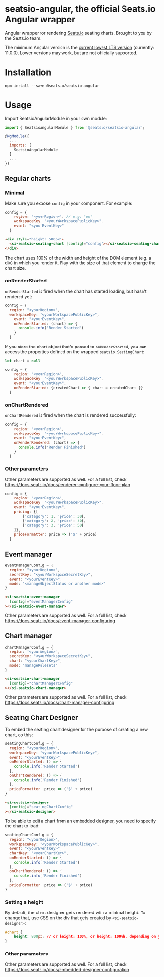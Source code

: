 # seatsio-angular, the official Seats.io Angular wrapper

Angular wrapper for rendering [Seats.io](https://www.seats.io) seating charts. Brought to you by the Seats.io team.

The minimum Angular version is the [current lowest LTS version](https://angular.io/guide/releases#support-policy-and-schedule) (currently: 11.0.0). 
Lower versions may work, but are not officially supported.  

# Installation

```
npm install --save @seatsio/seatsio-angular
```

# Usage

Import SeatsioAngularModule in your own module:

```js
import { SeatsioAngularModule } from '@seatsio/seatsio-angular';

@NgModule({
  ...
  imports: [
    SeatsioAngularModule
  ]
  ...
})
```

## Regular charts

### Minimal

Make sure you expose `config` in your component. For example:

```js
config = {
    region: "<yourRegion>", // e.g. "eu"
    workspaceKey: "<yourWorkspacePublicKey>",
    event: "<yourEventKey>"
  }
```

```html
<div style="height: 500px">
  <si-seatsio-seating-chart [config]="config"></si-seatsio-seating-chart>
</div>
```
The chart uses 100% of the width and height of the DOM element (e.g. a div) in which you render it. Play with the size of that element
to change the chart size.

### onRenderStarted

`onRenderStarted` is fired when the chart has started loading, but hasn't rendered yet:

```js
config = {
  region: "<yourRegion>",
  workspaceKey: "<yourWorkspacePublicKey>",
    event: "<yourEventKey>",
    onRenderStarted: (chart) => {
      console.info('Render Started')
    }
  }
```

If you store the chart object that's passed to `onRenderStarted`, you can access the properties defined on the  wrapped `seatsio.SeatingChart`:

```js
let chart = null

config = {
    region: "<yourRegion>",
    workspaceKey: "<yourWorkspacePublicKey>",
    event: "<yourEventKey>",
    onRenderStarted: {createdChart => { chart = createdChart }}
  }
```

### onChartRendered

`onChartRendered` is fired when the chart is rendered successfully:

```js
config = {
    region: "<yourRegion>",
    workspaceKey: "<yourWorkspacePublicKey>",
    event: "<yourEventKey>",
    onRenderRendered: (chart) => {
      console.info('Render Finished')
    }
  }
```

### Other parameters

Other parameters are supported as well. For a full list, check https://docs.seats.io/docs/renderer-configure-your-floor-plan

```js
config = {
    region: "<yourRegion>",
    workspaceKey: "<yourWorkspacePublicKey>",
    event: "<yourEventKey>",
    pricing: {[
        {'category': 1, 'price': 30},
        {'category': 2, 'price': 40},
        {'category': 3, 'price': 50}
    ]},
    priceFormatter: price => ('$' + price)
  }
```

## Event manager

```js
eventManagerConfig = {
  region: "<yourRegion>",
  secretKey: "<yourWorkspaceSecretKey>",
  event: "<yourEventKey>",
  mode: "<manageObjectStatus or another mode>"
}
```

```html
<si-seatsio-event-manager
  [config]="eventManagerConfig"
></si-seatsio-event-manager>
```

Other parameters are supported as well. For a full list, check https://docs.seats.io/docs/event-manager-configuring

## Chart manager

```js
chartManagerConfig = {
  region: "<yourRegion>",
  secretKey: "<yourWorkspaceSecretKey>",
  chart: "<yourChartKey>",
  mode: "manageRulesets"
}
```

```html
<si-seatsio-chart-manager
  [config]="chartManagerConfig"
></si-seatsio-chart-manager>
```

Other parameters are supported as well. For a full list, check https://docs.seats.io/docs/chart-manager-configuring

## Seating Chart Designer

To embed the seating chart designer for the purpose of creating a new chart, do this:
```js
seatingChartConfig = {
  region: "<yourRegion>",
  workspaceKey: "<yourWorkspacePublicKey>",
  event: "<yourEventKey>",
  onRenderStarted: () => {
    console.info('Render Started')
  },
  onChartRendered: () => {
    console.info('Render Finished')
  },
  priceFormatter: price => ('$' + price)
}
```
```html
<si-seatsio-designer
  [config]="seatingChartConfig"
></si-seatsio-designer>
```

To be able to edit a chart from an embedded designer, you need to specify the chart to load:
 
```js
seatingChartConfig = {
  region: "<yourRegion>",
  workspaceKey: "<yourWorkspacePublicKey>",
  event: "<yourEventKey>",
  chartKey: "<yourChartKey>",
  onRenderStarted: () => {
    console.info('Render Started')
  },
  onChartRendered: () => {
    console.info('Render Finished')
  },
  priceFormatter: price => ('$' + price)
}
```

### Setting a height

By default, the chart designer gets rendered with a minimal height. To change that, use CSS on the div that gets created by `<si-seatsio-designer>`:

```css
#chart {
    height: 800px; // or height: 100%, or height: 100vh, depending on your requirements
}
```

### Other parameters

Other parameters are supported as well. For a full list, check https://docs.seats.io/docs/embedded-designer-configuration
